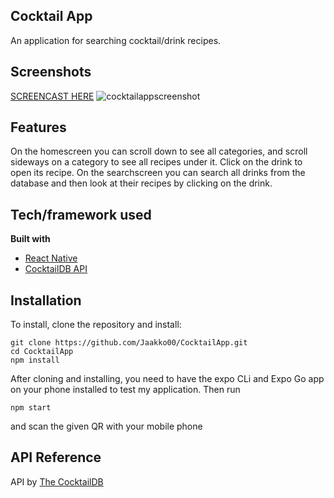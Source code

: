 ## Cocktail App
An application for searching cocktail/drink recipes.

## Screenshots
[SCREENCAST HERE](https://www.youtube.com/watch?v=IJkiq8hhMFY)
![cocktailappscreenshot](https://user-images.githubusercontent.com/69541309/152698969-3d740951-7414-40b1-91c1-b27ab94831be.png)



## Features
On the homescreen you can scroll down to see all categories, and scroll sideways on a category to see all recipes under it.
Click on the drink to open its recipe.
On the searchscreen you can search all drinks from the database and then look at their recipes by clicking on the drink.

## Tech/framework used

<b>Built with</b>
- [React Native](https://reactnative.dev)
- [CocktailDB API](https://www.thecocktaildb.com)
 
## Installation
To install, clone the repository and install:
```
git clone https://github.com/Jaakko00/CocktailApp.git
cd CocktailApp
npm install
```
After cloning and installing, you need to have the expo CLi and Expo Go app on your phone installed to test my application. Then run
```
npm start
```
and scan the given QR with your mobile phone

## API Reference

API by [The CocktailDB](https://www.thecocktaildb.com/api.php)


